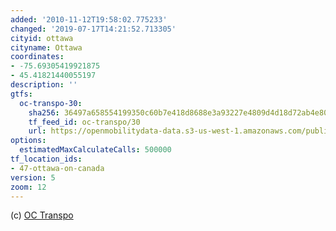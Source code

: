 ```yaml
---
added: '2010-11-12T19:58:02.775233'
changed: '2019-07-17T14:21:52.713305'
cityid: ottawa
cityname: Ottawa
coordinates:
- -75.69305419921875
- 45.41821440055197
description: ''
gtfs:
  oc-transpo-30:
    sha256: 36497a658554199350c60b7e418d8688e3a93227e4809d4d18d72ab4e80165ae
    tf_feed_id: oc-transpo/30
    url: https://openmobilitydata-data.s3-us-west-1.amazonaws.com/public/feeds/oc-transpo/30/20190716/gtfs.zip
options:
  estimatedMaxCalculateCalls: 500000
tf_location_ids:
- 47-ottawa-on-canada
version: 5
zoom: 12
---
```


(c) [OC Transpo](http://www.octranspo.com/)
